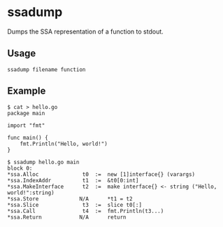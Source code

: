 # ssadump
Dumps the SSA representation of a function to stdout.

## Usage
```
ssadump filename function
```

## Example
```
$ cat > hello.go
package main

import "fmt"

func main() {
    fmt.Println("Hello, world!")
}

$ ssadump hello.go main
block 0:
*ssa.Alloc              t0  :=  new [1]interface{} (varargs)
*ssa.IndexAddr          t1  :=  &t0[0:int]
*ssa.MakeInterface      t2  :=  make interface{} <- string ("Hello, world!":string)
*ssa.Store             N/A      *t1 = t2
*ssa.Slice              t3  :=  slice t0[:]
*ssa.Call               t4  :=  fmt.Println(t3...)
*ssa.Return            N/A      return

```
